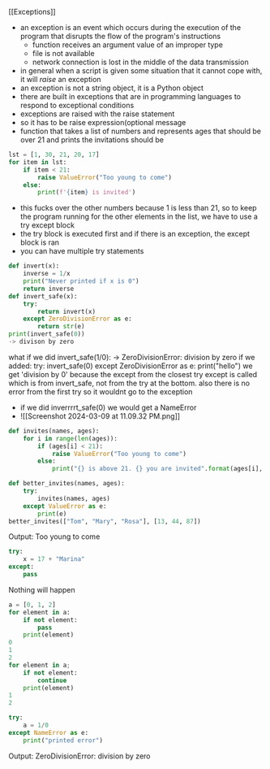 [[Exceptions]]
- an exception is an event which occurs during the execution of the program that disrupts the flow of the program's instructions
	- function receives an argument value of an improper type
	- file is not available
	- network connection is lost in the middle of the data transmission
- in general when a script is given some situation that it cannot cope with, it will *raise* an exception
- an exception is not a string object, it is a Python object
- there are built in exceptions that are in programming languages to respond to exceptional conditions
- exceptions are raised with the raise statement
- so it has to be raise expression(optional message 
- function that takes a list of numbers and represents ages that should be over 21 and prints the invitations should be
```python
lst = [1, 30, 21, 20, 17]
for item in lst:
	if item < 21:
		raise ValueError("Too young to come")
	else:
		print(f'{item} is invited')
```
- this fucks over the other numbers because 1 is less than 21, so to keep the program running for the other elements in the list, we have to use a try except block
- the try block is executed first and if there is an exception, the except block is ran
- you can have multiple try statements 
```python
def invert(x):
	inverse = 1/x
	print("Never printed if x is 0")
	return inverse
def invert_safe(x):
	try:
		return invert(x)
	except ZeroDivisionError as e:
		return str(e)
print(invert_safe(0))
-> divison by zero
```
what if we did invert_safe(1/0):
-> ZeroDivisionError: division by zero
if we added:
try:
	invert_safe(0)
except ZeroDivisionError as e:
	print("hello")
we get 'division by 0' because the except from the closest try except is called which is from invert_safe, not from the try at the bottom. also there is no error from the first try so it wouldnt go to the exception 
- if we did inverrrrt_safe(0) we would get a NameError  
- ![[Screenshot 2024-03-09 at 11.09.32 PM.png]]
```python
def invites(names, ages):
	for i in range(len(ages)):
		if (ages[i] < 21):
			raise ValueError("Too young to come")
		else:
			print("{} is above 21. {} you are invited".format(ages[i], names[i]))

def better_invites(names, ages):
	try:
		invites(names, ages)
	except ValueError as e:
		print(e)
better_invites(["Tom", "Mary", "Rosa"], [13, 44, 87])
```
Output: Too young to come
```python
try:
	x = 17 + "Marina"
except:
	pass
```
Nothing will happen 
```python
a = [0, 1, 2]
for element in a:
	if not element:
		pass
	print(element)
0 
1
2
for element in a;
	if not element:
		continue
	print(element)
1
2
```
```python
try:
	a = 1/0
except NameError as e:
	print("printed error")
```
Output: ZeroDivisionError: division by zero

